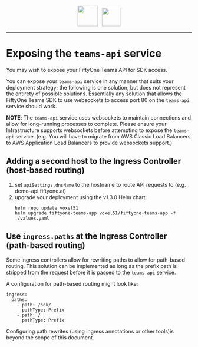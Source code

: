 <div align="center">
<p align="center">

<img src="https://user-images.githubusercontent.com/25985824/106288517-2422e000-6216-11eb-871d-26ad2e7b1e59.png" height="55px"> &nbsp;
<img src="https://user-images.githubusercontent.com/25985824/106288518-24bb7680-6216-11eb-8f10-60052c519586.png" height="50px">

</p>
</div>

---

# Exposing the `teams-api` service

You may wish to expose your FiftyOne Teams API for SDK access.

You can expose your `teams-api` service in any manner that suits your deployment strategy; the following is one solution, but does not represent the entirety of possible solutions.  Essentially any solution that allows the FiftyOne Teams SDK to use websockets to access port 80 on the `teams-api` service should work.

**NOTE**: The `teams-api` service uses websockets to maintain connections and allow for long-running processes to complete.  Please ensure your Infrastructure supports websockets before attempting to expose the `teams-api` service. (e.g. You will have to migrate from AWS Classic Load Balancers to AWS Application Load Balancers to provide websockets support.)


## Adding a second host to the Ingress Controller (host-based routing)

1. set `apiSettings.dnsName` to the hostname to route API requests to (e.g. demo-api.fiftyone.ai)
2. upgrade your deployment using the v1.3.0 Helm chart:
    ```
	helm repo update voxel51
    helm upgrade fiftyone-teams-app voxel51/fiftyone-teams-app -f ./values.yaml
	```

## Use `ingress.paths` at the Ingress Controller (path-based routing)

Some ingress controllers allow for rewriting paths to allow for path-based routing.  This solution can be implemented as long as the prefix path is stripped from the request before it is passed to the `teams-api` service.

A configuration for path-based routing might look like:
```
ingress:
  paths:
    - path: /sdk/
	  pathType: Prefix
	- path: /
	  pathType: Prefix
```

Configuring path rewrites (using ingress annotations or other tools)is beyond the scope of this document.
